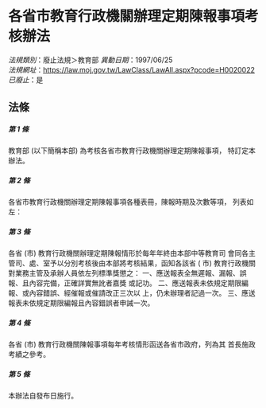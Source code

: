 # 各省市教育行政機關辦理定期陳報事項考核辦法

*法規類別*：廢止法規＞教育部
*異動日期*：1997/06/25  
*法規網址*：https://law.moj.gov.tw/LawClass/LawAll.aspx?pcode=H0020022
*已廢止*：是


## 法條
##### 第 1 條
教育部 (以下簡稱本部) 為考核各省市教育行政機關辦理定期陳報事項，
特訂定本辦法。

##### 第 2 條
各省市教育行政機關辦理定期陳報事項各種表冊，陳報時期及次數等項，
列表如左：

##### 第 3 條
各省 (市) 教育行政機關辦理定期陳報情形於每年年終由本部中等教育司
會同各主管司、處、室予以分別考核後由本部將考核結果，函知各該省 (
市) 教育行政機關對業務主管及承辦人員依左列標準獎懲之：
一、應送報表全無遲報、漏報、誤報、且內容完備，正確詳實無訛者嘉獎
    或記功。
二、應送報表未依規定期限編報、或內容錯誤、經催報或催請改正三次以
    上，仍未辦理者記過一次。
三、應送報表未依規定期限編報且內容錯誤者申誡一次。


##### 第 4 條
各省 (市) 教育行政機關陳報事項每年考核情形函送各省市政府，列為其
首長施政考績之參考。

##### 第 5 條
本辦法自發布日施行。


